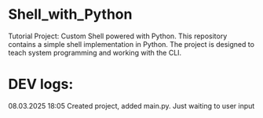 # Shell_with_Python

Tutorial Project: Custom Shell powered with Python.
This repository contains a simple shell implementation in Python. 
The project is designed to teach system programming and working with the CLI.

# DEV logs:
08.03.2025 18:05 Created project, added main.py. Just waiting to user input